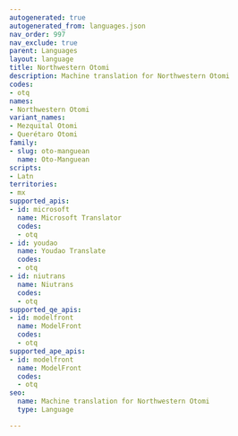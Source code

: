 ```yaml
---
autogenerated: true
autogenerated_from: languages.json
nav_order: 997
nav_exclude: true
parent: Languages
layout: language
title: Northwestern Otomi
description: Machine translation for Northwestern Otomi
codes:
- otq
names:
- Northwestern Otomi
variant_names:
- Mezquital Otomi
- Querétaro Otomi
family:
- slug: oto-manguean
  name: Oto-Manguean
scripts:
- Latn
territories:
- mx
supported_apis:
- id: microsoft
  name: Microsoft Translator
  codes:
  - otq
- id: youdao
  name: Youdao Translate
  codes:
  - otq
- id: niutrans
  name: Niutrans
  codes:
  - otq
supported_qe_apis:
- id: modelfront
  name: ModelFront
  codes:
  - otq
supported_ape_apis:
- id: modelfront
  name: ModelFront
  codes:
  - otq
seo:
  name: Machine translation for Northwestern Otomi
  type: Language

---
```


